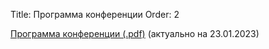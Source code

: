 Title: Программа конференции
Order: 2

[Программа конференции (.pdf)](files/Программа%20ВЗМШ%202023.pdf) (актуально на 23.01.2023)
